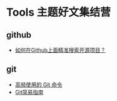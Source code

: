 # Tools 主题好文集结营

## github

+ [如何在Github上面精准搜索开源项目？](https://juejin.im/post/5e3d01c56fb9a07c91100801)

## git

+ [高频使用的 Git 命令](https://mp.weixin.qq.com/s/dZY9lIMxawaIQ4dEHYCpRA)
+ [Git简易指南](https://www.bootcss.com/p/git-guide/)